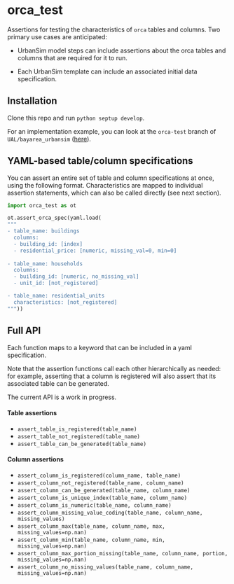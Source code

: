 orca_test
=========

Assertions for testing the characteristics of `orca` tables and columns. Two primary use cases are anticipated:

- UrbanSim model steps can include assertions about the orca tables and columns that are required for it to run. 

- Each UrbanSim template can include an associated initial data specification.


## Installation

Clone this repo and run `python septup develop`.

For an implementation example, you can look at the `orca-test` branch of `UAL/bayarea_urbansim` ([here](https://github.com/ual/bayarea_urbansim/blob/orca-test/baus/ual.py)).


## YAML-based table/column specifications

You can assert an entire set of table and column specifications at once, using the following format. Characteristics are mapped to individual assertion statements, which can also be called directly (see next section). 

```python
import orca_test as ot

ot.assert_orca_spec(yaml.load(
"""
- table_name: buildings
  columns:
  - building_id: [index]
  - residential_price: [numeric, missing_val=0, min=0]
  
- table_name: households
  columns:
  - building_id: [numeric, no_missing_val]
  - unit_id: [not_registered]

- table_name: residential_units
  characteristics: [not_registered]
"""))
```


## Full API

Each function maps to a keyword that can be included in a yaml specification. 

Note that the assertion functions call each other hierarchically as needed: for example, asserting that a column is registered will also assert that its associated table can be generated. 

The current API is a work in progress.

#### Table assertions
- `assert_table_is_registered(table_name)`
- `assert_table_not_registered(table_name)`
- `assert_table_can_be_generated(table_name)`

#### Column assertions
- `assert_column_is_registered(column_name, table_name)`
- `assert_column_not_registered(table_name, column_name)`
- `assert_column_can_be_generated(table_name, column_name)`
- `assert_column_is_unique_index(table_name, column_name)`
- `assert_column_is_numeric(table_name, column_name)`
- `assert_column_missing_value_coding(table_name, column_name, missing_values)`
- `assert_column_max(table_name, column_name, max, missing_values=np.nan)`
- `assert_column_min(table_name, column_name, min, missing_values=np.nan)`
- `assert_column_max_portion_missing(table_name, column_name, portion, missing_values=np.nan)`
- `assert_column_no_missing_values(table_name, column_name, missing_values=np.nan)`





